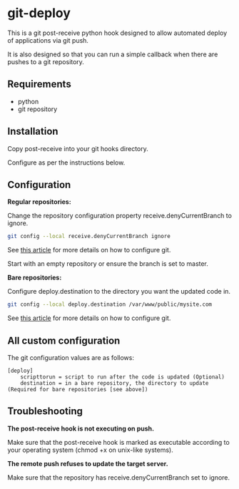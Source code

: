 git-deploy
===============
This is a git post-receive python hook designed to allow automated deploy of applications via git push.

It is also designed so that you can run a simple callback when there are pushes to a git repository.

Requirements
---------------
* python
* git repository

Installation
---------------
Copy post-receive into your git hooks directory.

Configure as per the instructions below.

Configuration
---------------
**Regular repositories:**

Change the repository configuration property receive.denyCurrentBranch to ignore.
```bash
git config --local receive.denyCurrentBranch ignore
```
See [this article](https://www.kernel.org/pub/software/scm/git/docs/git-config.html) for more details on how to configure git.

Start with an empty repository or ensure the branch is set to master.

**Bare repositories:**

Configure deploy.destination to the directory you want the updated code in. 
```bash
git config --local deploy.destination /var/www/public/mysite.com
```
See [this article](https://www.kernel.org/pub/software/scm/git/docs/git-config.html) for more details on how to configure git.

All custom configuration
---------------
The git configuration values are as follows:

    [deploy]
        scripttorun = script to run after the code is updated (Optional)
        destination = in a bare repository, the directory to update (Required for bare repositories [see above])

Troubleshooting
---------------
**The post-receive hook is not executing on push.**

Make sure that the post-receive hook is marked as executable according to your operating system (chmod +x on unix-like systems).

**The remote push refuses to update the target server.**

Make sure that the repository has receive.denyCurrentBranch set to ignore.
